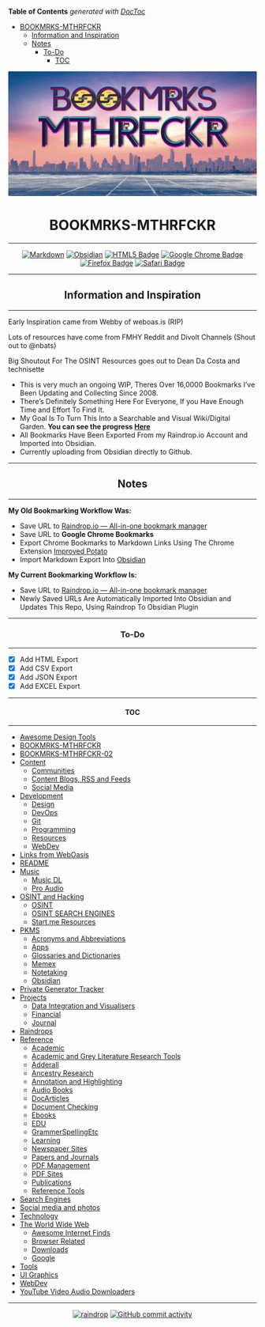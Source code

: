 <!-- START doctoc generated TOC please keep comment here to allow auto update -->
<!-- DON'T EDIT THIS SECTION, INSTEAD RE-RUN doctoc TO UPDATE -->
**Table of Contents**  *generated with [DocToc](https://github.com/thlorenz/doctoc)*

- [BOOKMRKS-MTHRFCKR](#bookmrks-mthrfckr)
  - [Information and Inspiration](#information-and-inspiration)
  - [Notes](#notes)
    - [To-Do](#to-do)
      - [TOC](#toc)

<!-- END doctoc generated TOC please keep comment here to allow auto update -->

![](Pasted%20image%2020221028120944.png)

<h1 align="center">BOOKMRKS-MTHRFCKR</h1>

---


<div align="center">

  <a href="">![Markdown](https://img.shields.io/badge/markdown-%23000000.svg?style=for-the-badge&logo=markdown&logoColor=white)</a> <a href="">![Obsidian](https://img.shields.io/badge/Obsidian-%23483699.svg?style=for-the-badge&logo=obsidian&logoColor=white)</a> <a href="">![HTML5 Badge](https://img.shields.io/badge/HTML5-E34F26?logo=html5&logoColor=fff&style=for-the-badge)</a> <a href="">![Google Chrome Badge](https://img.shields.io/badge/Google%20Chrome-4285F4?logo=googlechrome&logoColor=fff&style=for-the-badge)</a> <a href="">![Firefox Badge](https://img.shields.io/badge/Firefox-FF7139?logo=firefox&logoColor=fff&style=for-the-badge)</a> <a href="">![Safari Badge](https://img.shields.io/badge/Safari-000?logo=safari&logoColor=fff&style=for-the-badge)</a>


</div>

---

<h2 align="center">Information and Inspiration</h2>

---


Early Inspiration came from Webby of weboas.is (RIP)

Lots of resources have come from FMHY Reddit and Divolt Channels (Shout out to @nbats)

Big Shoutout For The OSINT Resources goes out to Dean Da Costa and technisette



- This is very much an ongoing WIP, Theres Over 16,0000 Bookmarks I’ve Been Updating and Collecting Since 2008.
- There’s Definitely Something Here For Everyone, If you Have Enough Time and Effort To Find It.
- My Goal Is To Turn This Into a Searchable and Visual Wiki/Digital Garden. **You can see the progress [Here](https://mthrfckr.netlify.app/)**
- All Bookmarks Have Been Exported From my Raindrop.io Account and Imported into Obsidian.
- Currently uploading from Obsidian directly to Github.


---
<h2 align="center">Notes</h2>

---

**My Old Bookmarking Workflow Was:**

- Save URL to [Raindrop.io — All-in-one bookmark manager](https://raindrop.io/)
- Save URL to **Google Chrome Bookmarks**
- Export Chrome Bookmarks to Markdown Links Using The Chrome Extension [Improved Potato](https://chrome.google.com/webstore/detail/improved-potato/kjnippnbinaiaophckfmlbicclieefpf)
- Import Markdown Export Into [Obsidian](https://obsidian.md/)

**My Current Bookmarking Workflow Is:**

- Save URL to [Raindrop.io — All-in-one bookmark manager](https://raindrop.io/)
- Newly Saved URLs Are Automatically Imported Into Obsidian and Updates This Repo, Using Raindrop To Obsidian Plugin

---
<h3 align="center">To-Do</h3>

----


- [x] Add HTML Export
- [x] Add CSV Export
- [x] Add JSON Export
- [x] Add EXCEL Export

---

<h4 align="center">TOC</h4>

---


- [Awesome Design Tools](Awesome%20Design%20Tools.md)
- [BOOKMRKS-MTHRFCKR](BOOKMRKS-MTHRFCKR.md)
- [BOOKMRKS-MTHRFCKR-02](BOOKMRKS-MTHRFCKR-02.md)
- [Content](Content.md)
	- [Communities](Communities.md)
	- [Content Blogs, RSS and Feeds](Content%20Blogs,%20RSS%20and%20Feeds.md)
	- [Social Media](Social%20Media.md)
- [Development](Development.md)
	- [Design](Design.md)
	- [DevOps](DevOps.md)
	- [Git](Git.md)
	- [Programming](Programming.md)
	- [Resources](Resources.md)
	- [WebDev](WebDev.md)
- [Links from WebOasis](Links%20from%20WebOasis.md)
- [README](README.md)
- [Music](Music.md)
	- [Music DL](Music%20DL.md)
	- [Pro Audio](Pro%20Audio.md)
- [OSINT and Hacking](OSINT%20and%20Hacking.md)
	- [OSINT](OSINT.md)
	- [OSINT SEARCH ENGINES](OSINT%20SEARCH%20ENGINES.md)
	- [Start.me Resources](Start.me%20Resources.md)
- [PKMS](PKMS.md)
	- [Acronyms and Abbreviations](Acronyms%20and%20Abbreviations.md)
	- [Apps](Apps.md)
	- [Glossaries and Dictionaries](Glossaries%20and%20Dictionaries.md)
	- [Memex](Memex.md)
	- [Notetaking](Notetaking.md)
	- [Obsidian](Obsidian.md)
- [Private Generator Tracker](Private%20Generator%20Tracker.md)
- [Projects](Projects.md)
	- [Data Integration and Visualisers](Data%20Integration%20and%20Visualisers.md)
	- [Financial](Financial.md)
	- [Journal](Journal.md)
- [Raindrops](Raindrops.md)
- [Reference](Reference.md)
	- [Academic](Academic.md)
	- [Academic and Grey Literature Research Tools](Academic%20and%20Grey%20Literature%20Research%20Tools.md)
	- [Adderall](Adderall.md)
	- [Ancestry Research](Ancestry%20Research.md)
	- [Annotation and Highlighting](Annotation%20and%20Highlighting.md)
	- [Audio Books](Audio%20Books.md)
	- [DocArticles](DocArticles.md)
	- [Document Checking](Document%20Checking.md)
	- [Ebooks](Ebooks.md)
	- [EDU](EDU.md)
	- [GrammerSpellingEtc](GrammerSpellingEtc.md)
	- [Learning](Learning.md)
	- [Newspaper Sites](Newspaper%20Sites.md)
	- [Papers and Journals](Papers%20and%20Journals.md)
	- [PDF Management](PDF%20Management.md)
	- [PDF Sites](PDF%20Sites.md)
	- [Publications](Publications.md)
	- [Reference Tools](Reference%20Tools.md)
- [Search Engines](Search%20Engines.md)
- [Social media and photos](Social%20media%20and%20photos.md)
- [Technology](Technology.md)
- [The World Wide Web](The%20World%20Wide%20Web.md)
	- [Awesome Internet Finds](Awesome%20Internet%20Finds.md)
	- [Browser Related](Browser%20Related.md)
	- [Downloads](Downloads.md)
	- [Google](Google.md)
- [Tools](Tools.md)
- [UI Graphics](UI%20Graphics.md)
- [WebDev](WebDev.md)
- [YouTube Video  Audio Downloaders](YouTube%20Video%20%20Audio%20Downloaders.md)

---

<div align="center">

  <a href="">![raindrop](https://img.shields.io/badge/Raindrop.io-whoisdsmith-blue)</a> <a href="">![GitHub commit activity](https://img.shields.io/github/commit-activity/w/whoisdsmith/BOOKMRKS-MTHRFCKR)</a>


</div>